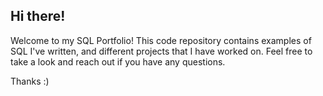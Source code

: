 ## Hi there!

Welcome to my SQL Portfolio! This code repository contains examples of SQL I've written, and different projects that I have worked on. Feel free to take a look and reach out if you have any questions.

Thanks :)
